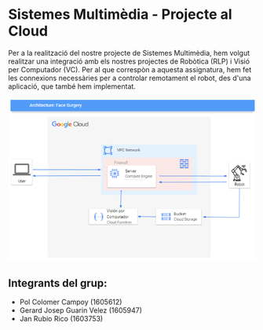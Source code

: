 # Sistemes Multimèdia - Projecte al Cloud

Per a la realització del nostre projecte de Sistemes Multimèdia, hem volgut realitzar una integració amb els nostres 
projectes de Robòtica (RLP) i Visió per Computador (VC).
Per al que correspòn a aquesta assignatura, hem fet les connexions necessàries per a controlar remotament el 
robot, des d'una aplicació, que també hem implementat.

<img src=imgFaces/imgREADME/sm_connection_architecture.png alt="SM Connection Architecture">

## Integrants del grup:
* Pol Colomer Campoy (1605612)
* Gerard Josep Guarin Velez (1605947)
* Jan Rubio Rico (1603753)